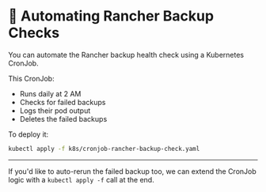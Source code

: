 # 🤖 Automating Rancher Backup Checks

You can automate the Rancher backup health check using a Kubernetes CronJob.

This CronJob:
- Runs daily at 2 AM
- Checks for failed backups
- Logs their pod output
- Deletes the failed backups

To deploy it:

```bash
kubectl apply -f k8s/cronjob-rancher-backup-check.yaml
```

---

If you'd like to auto-rerun the failed backup too, we can extend the CronJob logic with a `kubectl apply -f` call at the end.
